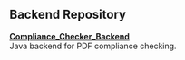 ## Backend Repository

**[Compliance_Checker_Backend](https://github.com/1Ninad/Compliance_Checker_Backend)**  
Java backend for PDF compliance checking.

